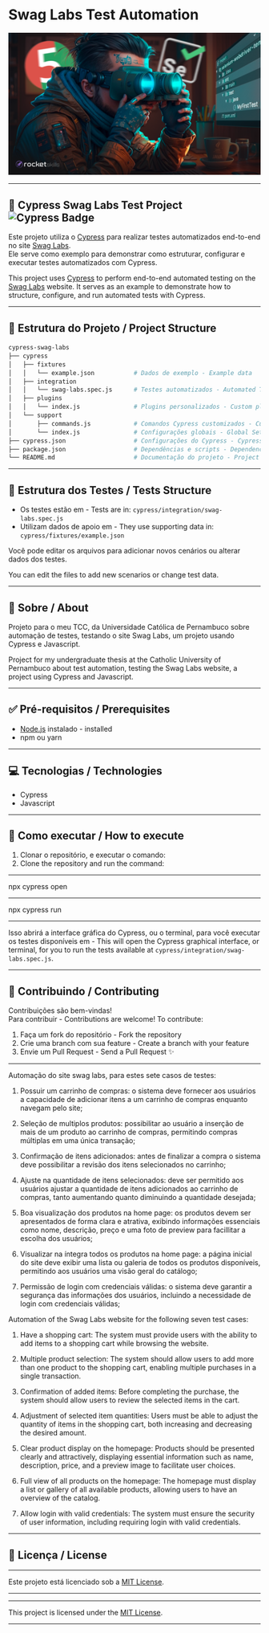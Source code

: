 # Swag Labs Test Automation

![poster](https://github.com/lincolnbuk/swag-labs-tests/raw/main/.github/cover.png)

---

## 🧪 Cypress Swag Labs Test Project ![Cypress Badge](https://img.shields.io/badge/tested%20with-Cypress-00b140.svg)

Este projeto utiliza o [Cypress](https://www.cypress.io/) para realizar testes automatizados end-to-end no site [Swag Labs](https://www.saucedemo.com/).  
Ele serve como exemplo para demonstrar como estruturar, configurar e executar testes automatizados com Cypress.

This project uses [Cypress](https://www.cypress.io/) to perform end-to-end automated testing on the [Swag Labs](https://www.saucedemo.com/) website.
It serves as an example to demonstrate how to structure, configure, and run automated tests with Cypress.

---

## 📁 Estrutura do Projeto / Project Structure

```bash
cypress-swag-labs
├── cypress
│   ├── fixtures
│   │   └── example.json           # Dados de exemplo - Example data
│   ├── integration
│   │   └── swag-labs.spec.js      # Testes automatizados - Automated Tests
│   ├── plugins
│   │   └── index.js               # Plugins personalizados - Custom plugins
│   └── support
│       ├── commands.js            # Comandos Cypress customizados - Custom Cypress Commands
│       └── index.js               # Configurações globais - Global Settings
├── cypress.json                   # Configurações do Cypress - Cypress Settings
├── package.json                   # Dependências e scripts - Dependencies and scripts
└── README.md                      # Documentação do projeto - Project documentation
```

---

## 🧪 Estrutura dos Testes / Tests Structure

- Os testes estão em - Tests are in: `cypress/integration/swag-labs.spec.js`
- Utilizam dados de apoio em - They use supporting data in: `cypress/fixtures/example.json`

Você pode editar os arquivos para adicionar novos cenários ou alterar dados dos testes.

You can edit the files to add new scenarios or change test data.

---

## 🤘 Sobre / About

Projeto para o meu TCC, da Universidade Católica de Pernambuco sobre automação de testes, testando o site Swag Labs, um projeto usando Cypress e Javascript.

Project for my undergraduate thesis at the Catholic University of Pernambuco about test automation, testing the Swag Labs website, a project using Cypress and Javascript.

---

## ✅ Pré-requisitos / Prerequisites

- [Node.js](https://nodejs.org/) instalado - installed
- npm ou yarn

---

## 💻 Tecnologias / Technologies

- Cypress
- Javascript

---

## 🤖 Como executar / How to execute

1. Clonar o repositório, e executar o comando:
2. Clone the repository and run the command:

---

npx cypress open

---

npx cypress run

---

Isso abrirá a interface gráfica do Cypress, ou o terminal, para você executar os testes disponíveis em - This will open the Cypress graphical interface, or terminal, for you to run the tests available at `cypress/integration/swag-labs.spec.js`.

---

## 🤝 Contribuindo / Contributing

Contribuições são bem-vindas!  
Para contribuir - Contributions are welcome!
To contribute:

1. Faça um fork do repositório - Fork the repository
2. Crie uma branch com sua feature - Create a branch with your feature
3. Envie um Pull Request - Send a Pull Request ✨

---

Automação do site swag labs, para estes sete casos de testes:

1. Possuir um carrinho de compras: o sistema deve fornecer aos usuários a capacidade de adicionar itens a um carrinho de compras enquanto navegam pelo site;

2. Seleção de multiplos produtos: possibilitar ao usuário a inserção de mais de um produto ao carrinho de compras, permitindo compras múltiplas em uma única transação;

3. Confirmação de itens adicionados: antes de finalizar a compra o sistema deve possibilitar a revisão dos itens selecionados no carrinho;

4. Ajuste na quantidade de itens selecionados: deve ser permitido aos usuários ajustar a quantidade de itens adicionados ao carrinho de compras, tanto aumentando quanto diminuindo a quantidade desejada;

5. Boa visualização dos produtos na home page: os produtos devem ser apresentados de forma clara e atrativa, exibindo informações essenciais como nome, descrição, preço e uma foto de preview para facillitar a escolha dos usuários;

6. Visualizar na íntegra todos os produtos na home page: a página inicial do site deve exibir uma lista ou galeria de todos os produtos disponíveis, permitindo aos usuários uma visão geral do catálogo;

7. Permissão de login com credenciais válidas: o sistema deve garantir a segurança das informações dos usuários, incluindo a necessidade de login com credenciais válidas;

Automation of the Swag Labs website for the following seven test cases:

1. Have a shopping cart:
   The system must provide users with the ability to add items to a shopping cart while browsing the website.

2. Multiple product selection:
   The system should allow users to add more than one product to the shopping cart, enabling multiple purchases in a single transaction.

3. Confirmation of added items:
   Before completing the purchase, the system should allow users to review the selected items in the cart.

4. Adjustment of selected item quantities:
   Users must be able to adjust the quantity of items in the shopping cart, both increasing and decreasing the desired amount.

5. Clear product display on the homepage:
   Products should be presented clearly and attractively, displaying essential information such as name, description, price, and a preview image to facilitate user choices.

6. Full view of all products on the homepage:
   The homepage must display a list or gallery of all available products, allowing users to have an overview of the catalog.

7. Allow login with valid credentials:
   The system must ensure the security of user information, including requiring login with valid credentials.

---

## 📄 Licença / License

---

Este projeto está licenciado sob a [MIT License](LICENSE).

---

---

This project is licensed under the [MIT License](LICENSE).

---
